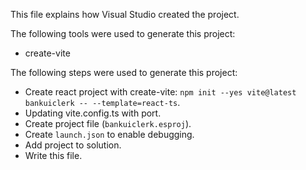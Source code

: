This file explains how Visual Studio created the project.

The following tools were used to generate this project:
- create-vite

The following steps were used to generate this project:
- Create react project with create-vite: `npm init --yes vite@latest bankuiclerk -- --template=react-ts`.
- Updating vite.config.ts with port.
- Create project file (`bankuiclerk.esproj`).
- Create `launch.json` to enable debugging.
- Add project to solution.
- Write this file.
